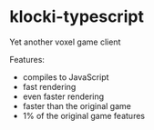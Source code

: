 # klocki-typescript
Yet another voxel game client

Features:
- compiles to JavaScript
- fast rendering
- even faster rendering
- faster than the original game
- 1% of the original game features


